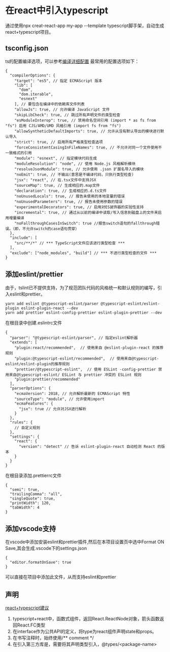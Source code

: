 # 在react中引入typescript
通过使用npx creat-react-app my-app --template typescript脚手架，自动生成react+typescript项目。
## tsconfig.json
ts的配置编译选项，可以参考[编译详细配置](https://www.tslang.cn/docs/handbook/compiler-options.html)
最常用的配置选项如下：
```
{
  "compilerOptions": {
    "target": "es5", // 指定 ECMAScript 版本
    "lib": [
      "dom",
      "dom.iterable",
      "esnext"
    ], // 要包含在编译中的依赖库文件列表
    "allowJs": true, // 允许编译 JavaScript 文件
    "skipLibCheck": true, // 跳过所有声明文件的类型检查
    "esModuleInterop": true, // 禁用命名空间引用 (import * as fs from "fs") 启用 CJS/AMD/UMD 风格引用 (import fs from "fs")
    "allowSyntheticDefaultImports": true, // 允许从没有默认导出的模块进行默认导入
    "strict": true, // 启用所有严格类型检查选项
    "forceConsistentCasingInFileNames": true, // 不允许对同一个文件使用不一致格式的引用
    "module": "esnext", // 指定模块代码生成
    "moduleResolution": "node", // 使用 Node.js 风格解析模块
    "resolveJsonModule": true, // 允许使用 .json 扩展名导入的模块
    "noEmit": true, // 不输出(意思是不编译代码，只执行类型检查)
    "jsx": "react", // 在.tsx文件中支持JSX
    "sourceMap": true, // 生成相应的.map文件
    "declaration": true, // 生成相应的.d.ts文件
    "noUnusedLocals": true, // 报告未使用的本地变量的错误
    "noUnusedParameters": true, // 报告未使用参数的错误
    "experimentalDecorators": true, // 启用对ES装饰器的实验性支持
    "incremental": true, // 通过从以前的编译中读取/写入信息到磁盘上的文件来启用增量编译
    "noFallthroughCasesInSwitch": true //报告switch语句的fallthrough错误。（即，不允许switch的case语句贯穿）
  },
  "include": [
    "src/**/*" // *** TypeScript文件应该进行类型检查 ***
  ],
  "exclude": ["node_modules", "build"] // *** 不进行类型检查的文件 ***
}
```
## 添加eslint/prettier
由于，tslint已不提供支持，为了规范团队代码的风格统一和默认规则的编写，引入eslint和prettier。
```
yarn add eslint @typescript-eslint/parser @typescript-eslint/eslint-plugin eslint-plugin-react --dev
yarn add prettier eslint-config-prettier eslint-plugin-prettier --dev
```
在根目录中创建.eslintrc文件
```
{
  "parser": "@typescript-eslint/parser", // 指定eslint解析器
  "extends": [
    "plugin:react/recommended",  // 使用来自 @eslint-plugin-react 的推荐规则
    "plugin:@typescript-eslint/recommended",  // 使用来自@typescript-eslint/eslint-plugin的推荐规则
    "prettier/@typescript-eslint",  // 使用 ESLint -config-prettier 禁用来自@typescript-eslint/ ESLint 与 prettier 冲突的 ESLint 规则
    "plugin:prettier/recommended"
  ],
  "parserOptions": {
    "ecmaVersion": 2018, // 允许解析最新的 ECMAScript 特性
    "sourceType": "module", // 允许使用import
    "ecmaFeatures": {
      "jsx": true // 允许对JSX进行解析
    }
  },
  "rules": {
    // 自定义规则
  },
  "settings": {
    "react": {
      "version": "detect" // 告诉 eslint-plugin-react 自动检测 React 的版本
    }
  }
}
```

在根目录添加.prettierrc文件
```
{
  "semi": true,
  "trailingComma": "all",
  "singleQuote": true,
  "printWidth": 120,
  "tabWidth": 4
}
```
## 添加vscode支持
在vscode中添加安装eslint和prettier插件,然后在本项目设置页中选中Format ON Save,其会生成.vscode下的settings.json
```
{
  "editor.formatOnSave": true
}
```
可以直接在项目中添加此文件，从而支持eslint和prettier

## 声明
[react+typescript建议](https://react-typescript-cheatsheet.netlify.app/docs/basic/getting-started/function_components)
1. typescript+react中，函数式组件，返回React.ReactNode对象，箭头函数返回React.FC类型
2. 在interface作为公共API的定义，将type为react组件声明state和props。
3. 在书写注释时，始终使用/** comment */
4. 在引入第三方库是，需要将其声明类型引入，@types/\<package-name\>
